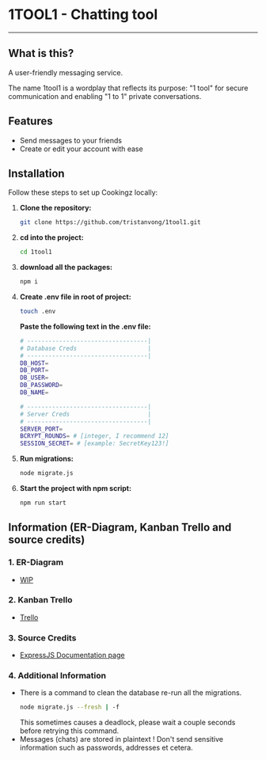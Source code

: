 # 1TOOL1 - Chatting tool

---

## What is this?

A user-friendly messaging service.

The name 1tool1 is a wordplay that reflects its purpose: "1 tool" for secure communication and enabling "1 to 1" private conversations.

## Features

- Send messages to your friends
- Create or edit your account with ease

## Installation

Follow these steps to set up Cookingz locally:

1. **Clone the repository:**

   ```bash
   git clone https://github.com/tristanvong/1tool1.git
   ```
   
2. **cd into the project:**

    ```bash
    cd 1tool1
    ```
    
3. **download all the packages:**

    ```bash
    npm i
    ```
4. **Create .env file in root of project:**

    ```bash
    touch .env
    ```
    **Paste the following text in the .env file:**
    ```bash
    # ----------------------------------|
    # Database Creds                    |
    # ----------------------------------|
    DB_HOST=
    DB_PORT=
    DB_USER=
    DB_PASSWORD=
    DB_NAME=

    # ----------------------------------|
    # Server Creds                      |
    # ----------------------------------|
    SERVER_PORT=
    BCRYPT_ROUNDS= # [integer, I recommend 12]
    SESSION_SECRET= # [example: SecretKey123!]
    ```

5. **Run migrations:**

    ```bash
    node migrate.js
    ```
    
6. **Start the project with npm script:**

    ```bash
    npm run start
    ```
   
## Information (ER-Diagram, Kanban Trello and source credits)

### 1. ER-Diagram
- [WIP](https://www.google.com)

### 2. Kanban Trello
- [Trello](https://trello.com/b/mv3yQH5H/kanban-backend-web-1tool1)

### 3. Source Credits
- [ExpressJS Documentation page](https://expressjs.com/)

### 4. Additional Information
- There is a command to clean the database re-run all the migrations.
    ```bash
    node migrate.js --fresh | -f
    ``` 
    This sometimes causes a deadlock, please wait a couple seconds before retrying this command.
- Messages (chats) are stored in plaintext ! Don't send sensitive information such as passwords, addresses et cetera.